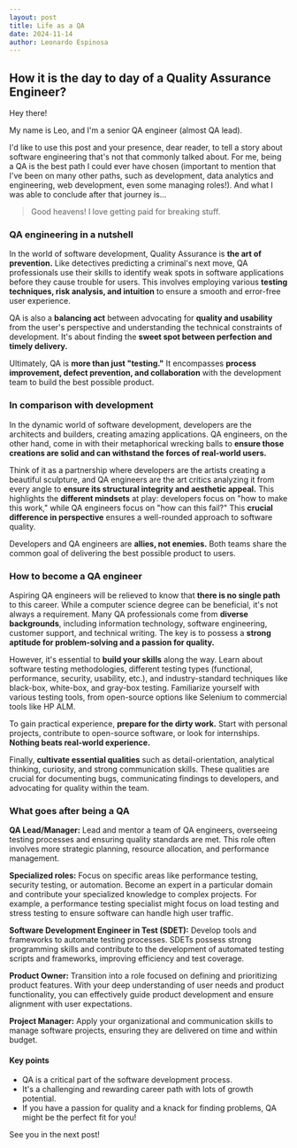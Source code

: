 ```yaml
---
layout: post
title: Life as a QA
date: 2024-11-14
author: Leonardo Espinosa
---
```


## **How it is the day to day of a Quality Assurance Engineer?**

Hey there!

My name is Leo, and I'm a senior QA engineer (almost QA lead).

I'd like to use this post and your presence, dear reader, to tell a story about software engineering that's not that commonly talked about. For me, being a QA is the best path I could ever have chosen (important to mention that I've been on many other paths, such as development, data analytics and engineering, web development, even some managing roles!). And what I was able to conclude after that journey is...

>  Good heavens! I love getting paid for breaking stuff.



### QA engineering in a nutshell 

In the world of software development, Quality Assurance is **the art of prevention.** Like detectives predicting a criminal's next move, QA professionals use their skills to identify weak spots in software applications before they cause trouble for users. This involves employing various **testing techniques, risk analysis, and intuition** to ensure a smooth and error-free user experience. 

QA is also a **balancing act** between advocating for **quality and usability** from the user's perspective and understanding the technical constraints of development. It's about finding the **sweet spot between perfection and timely delivery.** 

Ultimately, QA is **more than just "testing."** It encompasses **process improvement, defect prevention, and collaboration** with the development team to build the best possible product.



### In comparison with development 

In the dynamic world of software development, developers are the architects and builders, creating amazing applications. QA engineers, on the other hand, come in with their metaphorical wrecking balls to **ensure those creations are solid and can withstand the forces of real-world users.**  

Think of it as a partnership where developers are the artists creating a beautiful sculpture, and QA engineers are the art critics analyzing it from every angle to **ensure its structural integrity and aesthetic appeal.** This highlights the **different mindsets** at play: developers focus on "how to make this work," while QA engineers focus on "how can this fail?" This **crucial difference in perspective** ensures a well-rounded approach to software quality.  

Developers and QA engineers are **allies, not enemies.** Both teams share the common goal of delivering the best possible product to users. 



### How to become a QA engineer

Aspiring QA engineers will be relieved to know that **there is no single path** to this career. While a computer science degree can be beneficial, it's not always a requirement.  Many QA professionals come from **diverse backgrounds**, including information technology, software engineering, customer support, and technical writing. The key is to possess a **strong aptitude for problem-solving and a passion for quality.**  

However, it's essential to **build your skills** along the way.  Learn about software testing methodologies, different testing types (functional, performance, security, usability, etc.), and industry-standard techniques like black-box, white-box, and gray-box testing.  Familiarize yourself with various testing tools, from open-source options like Selenium to commercial tools like HP ALM. 

To gain practical experience, **prepare for the dirty work.** Start with personal projects, contribute to open-source software, or look for internships. **Nothing beats real-world experience.** 

Finally, **cultivate essential qualities** such as detail-orientation, analytical thinking, curiosity, and strong communication skills. These qualities are crucial for documenting bugs, communicating findings to developers, and advocating for quality within the team.



### What goes after being a QA

**QA Lead/Manager:**  Lead and mentor a team of QA engineers, overseeing testing processes and ensuring quality standards are met. This role often involves more strategic planning, resource allocation, and performance management.

**Specialized roles:** Focus on specific areas like performance testing, security testing, or automation.  Become an expert in a particular domain and contribute your specialized knowledge to complex projects.  For example, a performance testing specialist might focus on load testing and stress testing to ensure software can handle high user traffic.

**Software Development Engineer in Test (SDET):**  Develop tools and frameworks to automate testing processes.  SDETs possess strong programming skills and contribute to the development of automated testing scripts and frameworks, improving efficiency and test coverage.

**Product Owner:**  Transition into a role focused on defining and prioritizing product features.  With your deep understanding of user needs and product functionality, you can effectively guide product development and ensure alignment with user expectations.

**Project Manager:**  Apply your organizational and communication skills to manage software projects, ensuring they are delivered on time and within budget.



#### Key points

- QA is a critical part of the software development process.
- It's a challenging and rewarding career path with lots of growth potential.
- If you have a passion for quality and a knack for finding problems, QA might be the perfect fit for you!



See you in the next post!
